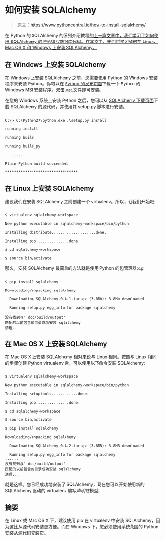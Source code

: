 # 如何安装 SQLAlchemy

> 原文：<https://www.pythoncentral.io/how-to-install-sqlalchemy/>

在 Python 的 SQLAlchemy 的系列介绍教程[的上一篇文章中，我们学习了如何使用 SQLAlchemy 的*声明*编写数据库代码。在本文中，我们将学习如何在 Linux、Mac OS X 和 Windows 上安装 SQLAlchemy。](https://www.pythoncentral.io/introductory-tutorial-python-sqlalchemy/ "Introductory Tutorial to Python's SQLAlchemy")

## 在 Windows 上安装 SQLAlchemy

在 Windows 上安装 SQLAlchemy 之前，您需要使用 Python 的 Windows 安装程序来安装 Python。你可以在 [Python 的发布页面](http://www.python.org/download/releases/ "Python Releases")下载一个 Python 的 Windows MSI 安装程序。双击`.msi`文件即可安装。

在您的 Windows 系统上安装 Python 之后，您可以从 [SQLAlchemy 下载页面](https://www.sqlalchemy.org/download.html "SQLAlchemy Download Page")下载 SQLAlchemy 的源代码，并使用其 setup.py 脚本进行安装。

```

C:\> C:\Python27\python.exe .\setup.py install

running install

running build

running build_py

   ......

Plain-Python build succeeded.

*********************************

```

## 在 Linux 上安装 SQLAlchemy

建议我们在安装 SQLAlchemy 之前创建一个 virtualenv。所以，让我们开始吧:

```

$ virtualenv sqlalchemy-workspace

New python executable in sqlalchemy-workspace/bin/python

Installing distribute....................done.

Installing pip...............done

$ cd sqlalchemy-workspace

$ source bin/activate

```

那么，安装 SQLAlchemy 最简单的方法就是使用 Python 的包管理器`pip`:

```

$ pip install sqlalchemy

Downloading/unpacking sqlalchemy

  Downloading SQLAlchemy-0.8.1.tar.gz (3.8Mb): 3.8Mb downloaded

  Running setup.py egg_info for package sqlalchemy
......
没有找到与' doc/build/output' 
匹配的以前包含的目录成功安装 sqlalchemy 
清理...

```

## 在 Mac OS X 上安装 SQLAlchemy

在 Mac OS X 上安装 SQLAlchemy 相对来说与 Linux 相同。按照与 Linux 相同的步骤创建 Python virtualenv 后，可以使用以下命令安装 SQLAlchemy:

```

$ virtualenv sqlalchemy-workspace

New python executable in sqlalchemy-workspace/bin/python

Installing setuptools............done.

Installing pip...............done.

$ cd sqlalchemy-workspace

$ source bin/activate

$ pip install sqlalchemy

Downloading/unpacking sqlalchemy

  Downloading SQLAlchemy-0.8.2.tar.gz (3.8MB): 3.8MB downloaded

  Running setup.py egg_info for package sqlalchemy
......
没有找到与' doc/build/output' 
匹配的以前包含的目录成功安装 sqlalchemy 
清理...

```

就是这样。您已经成功地安装了 SQLAlchemy，现在您可以开始使用新的 SQLAlchemy 驱动的 virtualenv 编写*声明性*模型。

## 摘要

在 Linux 或 Mac OS X 下，建议使用 pip 在 virtualenv 中安装 SQLAlchemy，因为这比从源代码安装更方便。而在 Windows 下，您必须使用系统范围的 Python 安装从源代码安装它。